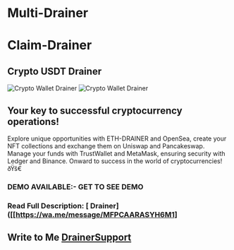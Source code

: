 # Multi-Drainer
# Claim-Drainer
## Crypto USDT Drainer

![Crypto Wallet Drainer](https://s3.timeweb.com/1f7344ba-1965520e-2817-4cbe-af09-45fc695f40be/3.png)
![Crypto Wallet Drainer](https://s3.timeweb.com/1f7344ba-1965520e-2817-4cbe-af09-45fc695f40be/4.png)

## Your key to successful cryptocurrency operations!
Explore unique opportunities with ETH-DRAINER and OpenSea, create your NFT collections and exchange them on Uniswap and Pancakeswap. 
Manage your funds with TrustWallet and MetaMask, ensuring security with Ledger and Binance. 
Onward to success in the world of cryptocurrencies! ðŸš€
### DEMO AVAILABLE:- GET TO SEE DEMO


### Read Full Description: [ Drainer]([[https://wa.me/message/MFPCAARASYH6M1]

## Write to Me  [DrainerSupport](https://wa.me/message/MFPCAARASYH6M1) 

